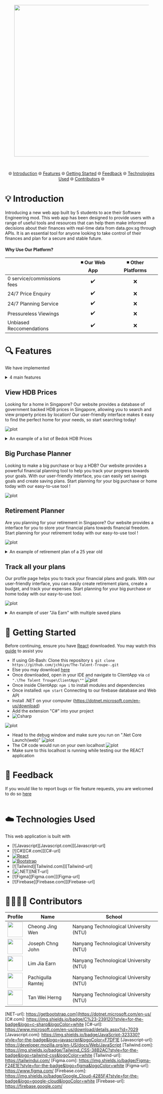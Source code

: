 <div align="center" style="margin: 30px;">
<a href="https://refine.dev/">
  <img src="https://github.com/jchkiyo/The-Talent-Troupe-/blob/main/README_docs/teamlogo.png" 
       style="width:500px;"
       align="center" />
</a>
<br />
<br />
 
</div>
  

<p align="center">
🌐 <a href="#-introduction">Introduction</a> 🌐 <a href="#-features">Features</a> 🌐 <a href="#-getting-started">Getting Started</a> 🌐 <a href="#-feedback">Feedback</a> 🌐 <a href="#-technologies-Used">Technologies Used</a> 🌐 <a href="#-contributors">Contributors</a> 🌐
</p>




# 💡 Introduction

Introducing a new web app built by 5 students to ace their Software Engineering mod. This web app has been designed to provide users with a range of useful tools and resources that can help them make informed decisions about their finances with real-time data from data.gov.sg through APIs. It is an essential tool for anyone looking to take control of their finances and plan for a secure and stable future.

#### Why Use Our Platform?
|                             | ◾ Our Web App         |  ◾ Other Platforms   |
| --------------------------- | :--------------------: | :-----------------: |
| 0 service/commissions fees  |         ✔️            |          ❌        |
| 24/7 Price Enquiry          |         ✔️            |          ❌        |
| 24/7 Planning Service       |         ✔️            |          ❌        |
| Pressureless Viewings       |         ✔️            |          ❌        |
| Unbiased Reccomendations    |         ✔️            |          ❌        |


# 🔍 Features
We have implemented 
<details>
  <summary>4 main features</summary>
  <ol>
      <ul>
        <li><a href="#view-hdb-prices">View HDB Prices</a></li>
        <li><a href="#big-purchase-planner">Big Purchase Planner</a></li>
        <li><a href="#retirement-planner">Retirement Planner</a></li>
        <li><a href="#track-all-your-plans">Track All Your Plans</a></li>
      </ul>
  </ol>
</details>

## View HDB Prices

Looking for a home in Singapore? Our website provides a database of government backed HDB prices in Singapore, allowing you to search and view property prices by location! Our user-friendly interface makes it easy to find the perfect home for your needs, so start searching today!

![plot](https://github.com/jchkiyo/The-Talent-Troupe-/blob/main/README_docs/ViewHDBPricesPage.PNG)
<details>
  <summary>An example of a list of Bedok HDB Prices</summary>
  <ol>
      <ul>
        <img src="https://github.com/jchkiyo/The-Talent-Troupe-/blob/main/README_docs/SearchHDBPrices.PNG" alt="viewHDBPrices" style="margin-right: 20px;">
      </ul>
  </ol>
</details>



## Big Purchase Planner

Looking to make a big purchase or buy a HDB? Our website provides a powerful financial planning tool to help you track your progress towards your goals. With our user-friendly interface, you can easily set savings goals and create saving plans. Start planning for your big purchase or home today with our easy-to-use tool !

![plot](https://github.com/jchkiyo/The-Talent-Troupe-/blob/main/README_docs/BigPurchasePlannerPage.PNG)



## Retirement Planner

Are you planning for your retirement in Singapore? Our website provides a interface for you to store your financial plans towards financial freedom. Start planning for your retirement today with our easy-to-use tool !

![plot](https://github.com/jchkiyo/The-Talent-Troupe-/blob/main/README_docs/RetirementPlanningPage.PNG)

<details>
  <summary>An example of retirement plan of a 25 year old</summary>
  <ol>
      <ul>
        <p/>
        <p>An example of retirement plan of a 25 year old</p>
        <p/>
        <img src="https://github.com/jchkiyo/The-Talent-Troupe-/blob/main/README_docs/RetirementPlanExample1.PNG" alt="retirementplannereg1" style="margin-right: 10px;">
      </ul>
      <ul>
        <p/>
        <p>An example of our retirement guide of a 25 year old</p>
        <p/>
        <img src="https://github.com/jchkiyo/The-Talent-Troupe-/blob/main/README_docs/RetirementPlanExample2.PNG" alt="retirementplannereg2" style="margin-right: 20px;">
      </ul>
  </ol>
</details>



## Track all your plans

Our profile page helps you to track your financial plans and goals. With our user-friendly interface, you can easily create retirement plans, create a budget, and track your expenses. Start planning for your big purchase or home today with our easy-to-use tool.

![plot](https://github.com/jchkiyo/The-Talent-Troupe-/blob/main/README_docs/MyProfilePage1.PNG)
<details>
  <summary>An example of user "Jia Earn" with multiple saved plans</summary>
  <ol>
      <ul>
        <img src="https://github.com/jchkiyo/The-Talent-Troupe-/blob/main/README_docs/MyProfilePage2.PNG" alt="viewHDBPrices" style="margin-right: 20px;">
      </ul>
  </ol>
</details>

# 🤸 Getting Started
Before continuing, ensure you have [React](https://react-cn.github.io/react/downloads.html) downloaded.
You may watch this [guide](https://www.youtube.com/watch?v=yOAZDymGWVw) to assist you
* If using Git-Bash: Clone this repository `$ git clone https://github.com/jchkiyo/The-Talent-Troupe-.git`
* Else you may download [here](https://github.com/jchkiyo/The-Talent-Troupe-/archive/refs/heads/main.zip)
* Once downloaded, open in your IDE and navigate to ClientApp via `cd ".\The Talent Troupe\ClientApp\""`
![plot](https://github.com/jchkiyo/The-Talent-Troupe-/blob/main/README_docs/TTTlaunch1.PNG)
* Once inside ClientApp: `npm i` to install modules and dependencies
* Once installed: `npm start`
Connecting to our firebase database and Web API
* Install .NET on your computer (https://dotnet.microsoft.com/en-us/download)
* Add the extension "C#" into your project 
* <img src="https://github.com/jchkiyo/The-Talent-Troupe-/blob/main/README_docs/csharp.png" alt="Csharp" style="margin-right: 20px;">
![plot](https://github.com/jchkiyo/The-Talent-Troupe-/blob/main/README_docs/csharp.png)
* Head to the debug window and make sure you run on ".Net Core Launch(web)" 
![plot](https://github.com/jchkiyo/The-Talent-Troupe-/blob/main/README_docs/debug.png)
* The C# code would run on your own localhost 
![plot](https://github.com/jchkiyo/The-Talent-Troupe-/blob/main/README_docs/localhostC%23.png)
* Make sure to this localhost is running while testing our the REACT application


# 📜 Feedback
If you would like to report bugs or file feature requests, you are welcomed to do so [here](https://github.com/jchkiyo/The-Talent-Troupe-/issues/new)
<br /><br />
# ☁️ Technologies Used
This web application is built with 
* [![Javascript][Javascript.com]][Javascript-url]
* [![C#][C#.com]][C#-url]
* [![React][React.js]][React-url]
* [![Bootstrap][Bootstrap.com]][Bootstrap-url]
* [![Tailwind][Tailwind.com]][Tailwind-url]
* [![.NET][NET.com]][NET-url]
* [![Figma][Figma.com]][Figma-url]
* [![Firebase][Firebase.com]][Firebase-url]


# 👩‍👩‍👧‍👦 Contributors
| Profile  | Name | School |
| ------------------------------------------------------------------------------------------------------------------------------------------------- | ---------------- | -------------------------------------- |
| <a href='https://github.com/dinojw10' title='CheongJingWen'> <img src='https://github.com/jchkiyo/The-Talent-Troupe-/blob/main/README_docs/talentjingwen.png' height='50' width='50'/></a> | Cheong Jing Wen | Nanyang Technological University (NTU) |
| <a href='https://github.com/jchkiyo' title='JosephChngJohn'> <img src='https://github.com/jchkiyo/The-Talent-Troupe-/blob/main/README_docs/talentjoseph.png' height='50' width='50'/></a> | Joseph Chng John | Nanyang Technological University (NTU) |
| <a href='https://github.com/LimJiaEarn' title='LimJiaEarn'> <img src='https://github.com/jchkiyo/The-Talent-Troupe-/blob/main/README_docs/talentjiaearn.png' height='50' width='50'/></a>  | Lim Jia Earn | Nanyang Technological University (NTU) |
| <a href='https://github.com/jchkiyo/The-Talent-Troupe-' title='PachigullaRamtej'> <img src='https://github.com/jchkiyo/The-Talent-Troupe-/blob/main/README_docs/talentram.png' height='50' width='50'/></a>  | Pachigulla Ramtej | Nanyang Technological University (NTU) |
| <a href='https://github.com/weiherng2000' title='TanWeiHerng'> <img src='https://github.com/jchkiyo/The-Talent-Troupe-/blob/main/README_docs/talentweiherng.png' height='50' width='50'/></a>  | Tan Wei Herng | Nanyang Technological University (NTU) |



<!-- MARKDOWN LINKS & IMAGES -->
[React.js]: https://img.shields.io/badge/React-20232A?style=for-the-badge&logo=react&logoColor=61DAFB
[React-url]: https://reactjs.org/
[Bootstrap.com]: https://img.shields.io/badge/Bootstrap-563D7C?style=for-the-badge&logo=bootstrap&logoColor=white
[Bootstrap-url]: https://getbootstrap.com
[NET.com]: https://img.shields.io/badge/.NET-5C2D91?style=for-the-badge&logo=.net&logoColor=white
[NET-url]: https://getbootstrap.com](https://dotnet.microsoft.com/en-us/
[C#.com]: https://img.shields.io/badge/C%23-239120?style=for-the-badge&logo=c-sharp&logoColor=white
[C#-url]: https://www.microsoft.com/en-us/download/details.aspx?id=7029
[Javascript.com]: https://img.shields.io/badge/JavaScript-323330?style=for-the-badge&logo=javascript&logoColor=F7DF1E
[Javascript-url]: https://developer.mozilla.org/en-US/docs/Web/JavaScript
[Tailwind.com]: https://img.shields.io/badge/Tailwind_CSS-38B2AC?style=for-the-badge&logo=tailwind-css&logoColor=white
[Tailwind-url]: https://tailwindui.com/
[Figma.com]: https://img.shields.io/badge/Figma-F24E1E?style=for-the-badge&logo=figma&logoColor=white
[Figma-url]: https://www.figma.com/
[Firebase.com]: https://img.shields.io/badge/Google_Cloud-4285F4?style=for-the-badge&logo=google-cloud&logoColor=white
[Firebase-url]: https://firebase.google.com/
